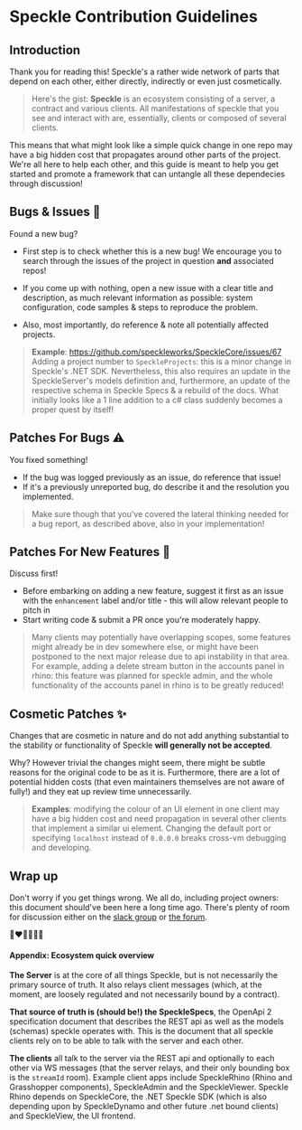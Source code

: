 # Speckle Contribution Guidelines
## Introduction

Thank you for reading this! Speckle's a rather wide network of parts that depend on each other, either directly, indirectly or even just cosmetically.

> Here's the gist: **Speckle** is an ecosystem consisting of a server, a contract and various clients. All manifestations of speckle that you see and interact with are, essentially, clients or composed of several clients. 

This means that what might look like a simple quick change in one repo may have a big hidden cost that propagates around other parts of the project. We're all here to help each other, and this guide is meant to help you get started and promote a framework that can untangle all these dependecies through discussion!

## Bugs & Issues 🐞

Found a new bug? 
- First step is to check whether this is a new bug! We encourage you to search through the issues of the project in question **and** associated repos!

- If you come up with nothing, open a new issue with a clear title and description, as much relevant information as possible: system configuration, code samples & steps to reproduce the problem. 

- Also, most importantly, do reference & note all potentially affected projects. 

> **Example**: https://github.com/speckleworks/SpeckleCore/issues/67
Adding a project number to `SpeckleProjects`: this is a minor change in Speckle's .NET SDK. Nevertheless, this also requires an update in the SpeckleServer's models definition and, furthermore, an update of the respective schema in Speckle Specs & a rebuild of the docs. What initially looks like a 1 line addition to a c# class suddenly becomes a proper quest by itself! 

## Patches For Bugs ⚠️
You fixed something!

- If the bug was logged previously as an issue, do reference that issue! 
- If it's a previously unreported bug, do describe it and the resolution you implemented. 

> Make sure though that you've covered the lateral thinking needed for a bug report, as described above, also in your implementation!

## Patches For New Features 🎉
Discuss first!

- Before embarking on adding a new feature, suggest it first as an issue with the `enhancement` label and/or title - this will allow relevant people to pitch in
- Start writing code & submit a PR once you're moderately happy. 

> Many clients may potentially have overlapping scopes, some features might already be in dev somewhere else, or might have been postponed to the next major release due to api instability in that area. For example, adding a delete stream button in the accounts panel in rhino: this feature was planned for speckle admin, and the whole functionality of the accounts panel in rhino is to be greatly reduced!

## Cosmetic Patches ✨

Changes that are cosmetic in nature and do not add anything substantial to the stability or functionality of Speckle **will generally not be accepted**. 

Why? However trivial the changes might seem, there might be subtle reasons for the original code to be as it is. Furthermore, there are a lot of potential hidden costs (that even maintainers themselves are not aware of fully!) and they eat up review time unnecessarily.

> **Examples**: modifying the colour of an UI element in one client may have a big hidden cost and need propagation in several other clients that implement a similar ui element. Changing the default port or specifying `localhost` instead of `0.0.0.0` breaks cross-vm debugging and developing. 


## Wrap up
Don't worry if you get things wrong. We all do, including project owners: this document should've been here a long time ago. There's plenty of room for discussion either on the [slack group](https://slacker.speckle.works) or [the forum](https://discourse.speckle.works).

🙌❤️💙💚💜🙌

#### Appendix: Ecosystem quick overview

**The Server** is at the core of all things Speckle, but is not necessarily the primary source of truth. It also relays client messages (which, at the moment, are loosely regulated and not necessarily bound by a contract). 

**That source of truth is (should be!) the SpeckleSpecs**, the OpenApi 2 specification document that describes the REST api as well as the models (schemas) speckle operates with. This is the document that all speckle clients rely on to be able to talk with the server and each other.

**The clients** all talk to the server via the REST api and optionally to each other via WS messages (that the server relays, and their only bounding box is the `streamId` room). Example client apps include SpeckleRhino (Rhino and Grasshopper components), SpeckleAdmin and the SpeckleViewer. Speckle Rhino depends on SpeckleCore, the .NET Speckle SDK (which is also depending upon by SpeckleDynamo and other future .net bound clients) and SpeckleView, the UI frontend. 
